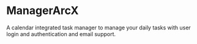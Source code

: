 # ManagerArcX
A calendar integrated task manager to manage your daily tasks with user login and authentication and email support.
